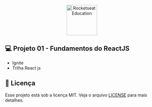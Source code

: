 <p align="center">
  <img alt="Rocketseat Education" src="https://avatars.githubusercontent.com/u/69590972?s=200&v=4" width="100px" />
</p>

## 💻 Projeto 01 - Fundamentos do ReactJS

- Ignite
- Trilha React js

## 📝 Licença

Esse projeto está sob a licença MIT. Veja o arquivo [LICENSE](LICENSE) para mais detalhes.
